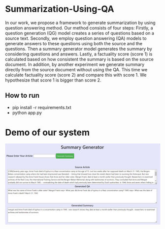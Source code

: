 # Summarization-Using-QA
In our work, we propose a framework to generate summarization by using question answering method. Our method consists of four steps: Firstly, a question generation (QG) model creates a series of questions based on a source text. Secondly, we employ question answering (QA) models to generate answers to these questions using both the
source and the questions. Then a summary generator model generates the summary by considering questions and answers. Lastly, a factuality score (score 1) is calculated based on how consistent the summary is based on the source document. In addition, by another experiment we generate summary directly from the source document without using the QA. This time we calculate factuality score (score 2) and compare this with score 1. We hypothesize that score 1 is bigger than score 2.

## How to run
- pip install -r requirements.txt
- python app.py

# Demo of our system
![Home Page](https://github.com/SakibBinAlam/Summarization-Using-QA/blob/main/op1.png)
